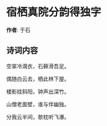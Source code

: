# 宿栖真院分韵得独字

**作者**: 于石

## 诗词内容

空翠冷滴衣，石藓滑吾足。

偶随白云去，栖此林下屋。

楼影挂斜阳，钟声出深竹。

山僧老面壁，谁与伴幽独。

分我云半间，欹枕听飞瀑。

